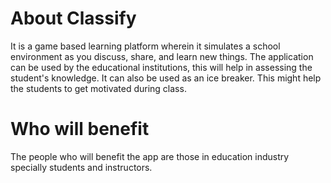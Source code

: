 # About Classify

It is a game based learning platform wherein it simulates a school environment as you discuss, share, and learn new things.
The application can be used by the educational institutions, this will help in assessing the student's knowledge.
It can also be used as an ice breaker. This might help the students to get motivated during class.

# Who will benefit

The people who will benefit the app are those in education industry specially students and instructors.